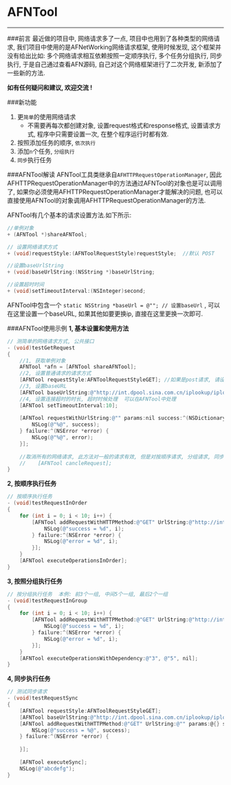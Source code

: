 # AFNTool

***
###前言
最近做的项目中, 网络请求多了一点, 项目中也用到了各种类型的网络请求, 我们项目中使用的是AFNetWorking网络请求框架, 使用时候发现, 这个框架并没有给出比如: 多个网络请求相互依赖按照一定顺序执行, 多个任务分组执行, 同步执行, 于是自己通过查看AFN源码, 自己对这个网络框架进行了二次开发, 新添加了一些新的方法.

**如有任何疑问和建议, 欢迎交流 !**

###新功能
1. 更`简单`的使用网络请求
	* 不需要再每次都创建对象, 设置request格式和response格式, 设置请求方式, 程序中只需要设置一次, 在整个程序运行时都有效.
2. 按照添加任务的顺序, `依次执行`
3. 添加`n`个任务, `分组执行`
4. `同步`执行任务

###AFNTool解读
AFNTool工具类继承自`AFHTTPRequestOperationManager`, 因此AFHTTPRequestOperationManager中的方法通过AFNTool的对象也是可以调用了, 如果你必须使用AFHTTPRequestOperationManager才能解决的问题, 也可以直接使用AFNTool的对象调用AFHTTPRequestOperationManager的方法.

AFNTool有几个基本的请求设置方法.如下所示:

```Objective-C
//单例对象
+ (AFNTool *)shareAFNTool;

// 设置网络请求方式
+ (void)requestStyle:(AFNToolRequestStyle)requestStyle;  //默认 POST

//设置baseUrlString
+ (void)baseUrlString:(NSString *)baseUrlString;

//设置超时时间
+ (void)setTimeoutInterval:(NSInteger)second;
```

AFNTool中包含一个 `static NSString *baseUrl = @""; // 设置baseUrl` , 可以在这里设置一个baseURL, 如果其他如要更换ip, 直接在这里更换一次即可.

###AFNTool使用示例
**1, 基本设置和使用方法**

```Objective-C
// 测简单的网络请求方式, 公共接口
- (void)testGetRequest
{
    //1, 获取单例对象
    AFNTool *afn = [AFNTool shareAFNTool];
    //2, 设置普通请求的请求方式
    [AFNTool requestStyle:AFNToolRequestStyleGET]; //如果是post请求, 请设置为post即可
    //3, 设置baseURL
    [AFNTool baseUrlString:@"http://int.dpool.sina.com.cn/iplookup/iplookup.php?format=json&ip=218.4.255.255"];
    //4, 设置连接超时的时长, 超时时候处理  可以在AFNTool中处理
    [AFNTool setTimeoutInterval:10];
    
    [AFNTool requestWithUrlString:@"" params:nil success:^(NSDictionary *success) {
        NSLog(@"%@", success);
    } failure:^(NSError *error) {
        NSLog(@"%@", error);
    }];
    
    //取消所有的网络请求, 此方法对一般的请求有效, 但是对按顺序请求, 分组请求, 同步请求无效, 如需要这方面的功能, 欢迎交流.
	//    [AFNTool cancleRequest];
}
```

**2, 按顺序执行任务**

```Objective-C
// 按顺序执行任务
- (void)testRequestInOrder
{
    for (int i = 0; i < 10; i++) {
        [AFNTool addRequestWithHTTPMethod:@"GET" UrlString:@"http://int.dpool.sina.com.cn/iplookup/iplookup.php?format=json&ip=218.4.255.255" params:@{} success:^(NSDictionary *success) {
            NSLog(@"success = %d", i);
        } failure:^(NSError *error) {
            NSLog(@"error = %d", i);
        }];
    }
    [AFNTool executeOperationsInOrder];
}

```

**3, 按照分组执行任务**

```Objective-C
// 按分组执行任务  本例: 前3个一组, 中间5个一组, 最后2个一组
- (void)testRequestInGroup
{
    for (int i = 0; i < 10; i++) {
        [AFNTool addRequestWithHTTPMethod:@"GET" UrlString:@"http://int.dpool.sina.com.cn/iplookup/iplookup.php?format=json&ip=218.4.255.255" params:@{} success:^(NSDictionary *success) {
            NSLog(@"success = %d", i);
        } failure:^(NSError *error) {
            NSLog(@"error = %d", i);
        }];
    }
    [AFNTool executeOperationsWithDependency:@"3", @"5", nil];
}
```

**4, 同步执行任务**

```Objective-C
// 测试同步请求
- (void)testRequestSync
{
    [AFNTool requestStyle:AFNToolRequestStyleGET];
    [AFNTool baseUrlString:@"http://int.dpool.sina.com.cn/iplookup/iplookup.php?format=json&ip=218.4.255.255"];
    [AFNTool addRequestWithHTTPMethod:@"GET" UrlString:@"" params:@{} success:^(NSDictionary *success) {
        NSLog(@"success = %@", success);
    } failure:^(NSError *error) {
        
    }];
    
    [AFNTool executeSync];
    NSLog(@"abcdefg");
}
```


